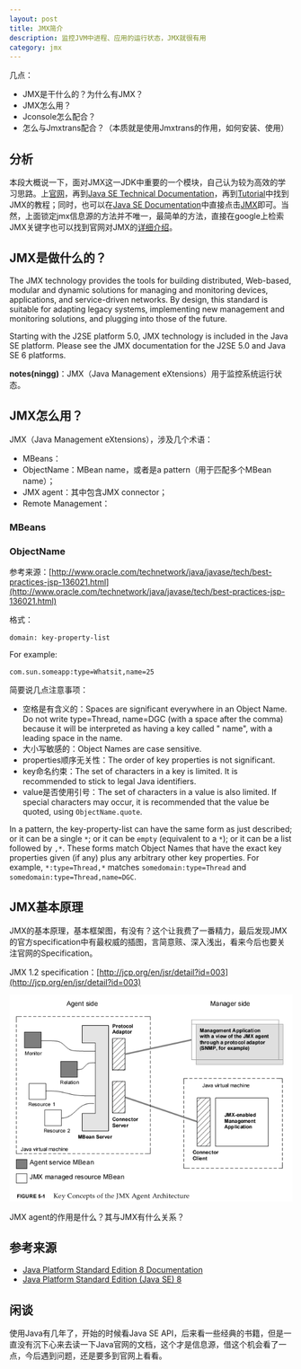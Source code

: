 ```yaml
---
layout: post
title: JMX简介
description: 监控JVM中进程、应用的运行状态，JMX就很有用
category: jmx
---
```


几点：

* JMX是干什么的？为什么有JMX？
* JMX怎么用？
* Jconsole怎么配合？
* 怎么与Jmxtrans配合？（本质就是使用Jmxtrans的作用，如何安装、使用）


## 分析

本段大概说一下，面对JMX这一JDK中重要的一个模块，自己认为较为高效的学习思路。上[官网][Java Platform Standard Ediditon Documentation]，再到[Java SE Technical Documentation][Java Platform Standard Edition (Java SE) 8]，再到[Tutorial][The Java Tutorials]中找到JMX的教程；同时，也可以在[Java SE Documentation][Java Platform Standard Edition 8 Documentation]中直接点击[JMX][JMX Guide]即可。当然，上面锁定jmx信息源的方法并不唯一，最简单的方法，直接在google上检索JMX关键字也可以找到官网对JMX的[详细介绍][JMX Technology Home Page]。




## JMX是做什么的？


The JMX technology provides the tools for building distributed, Web-based, modular and dynamic solutions for managing and monitoring devices, applications, and service-driven networks. By design, this standard is suitable for adapting legacy systems, implementing new management and monitoring solutions, and plugging into those of the future. 

Starting with the J2SE platform 5.0, JMX technology is included in the Java SE platform. Please see the JMX documentation for the J2SE 5.0 and Java SE 6 platforms.

**notes(ningg)**：JMX（Java Management eXtensions）用于监控系统运行状态。








## JMX怎么用？

JMX（Java Management eXtensions），涉及几个术语：


* MBeans：
* ObjectName：MBean name，或者是a pattern（用于匹配多个MBean name）；
* JMX agent：其中包含JMX connector；
* Remote Management：


### MBeans




### ObjectName


参考来源：[http://www.oracle.com/technetwork/java/javase/tech/best-practices-jsp-136021.html](http://www.oracle.com/technetwork/java/javase/tech/best-practices-jsp-136021.html)

格式：

	domain: key-property-list

For example:

	com.sun.someapp:type=Whatsit,name=25

简要说几点注意事项：

* 空格是有含义的：Spaces are significant everywhere in an Object Name. Do not write type=Thread, name=DGC (with a space after the comma) because it will be interpreted as having a key called "  name", with a leading space in the name.
* 大小写敏感的：Object Names are case sensitive.
* properties顺序无关性：The order of key properties is not significant. 
* key命名约束：The set of characters in a key is limited. It is recommended to stick to legal Java identifiers.
* value是否使用引号：The set of characters in a value is also limited. If special characters may occur, it is recommended that the value be quoted, using `ObjectName.quote`.

In a pattern, the key-property-list can have the same form as just described; or it can be a single `*`; or it can be `empty` (equivalent to a `*`); or it can be a list followed by `,*`. These forms match Object Names that have the exact key properties given (if any) plus any arbitrary other key properties. For example, `*:type=Thread,*` matches `somedomain:type=Thread` and `somedomain:type=Thread,name=DGC`.


## JMX基本原理

JMX的基本原理，基本框架图，有没有？这个让我费了一番精力，最后发现JMX的官方specification中有最权威的插图，言简意赅、深入浅出，看来今后也要关注官网的Specification。

JMX 1.2 specification：[http://jcp.org/en/jsr/detail?id=003](http://jcp.org/en/jsr/detail?id=003)


![](/images/intro-jmx/jmx-agent-arch.png)


JMX agent的作用是什么？其与JMX有什么关系？







## 参考来源

* [Java Platform Standard Edition 8 Documentation][Java Platform Standard Edition 8 Documentation]
* [Java Platform Standard Edition (Java SE) 8][Java Platform Standard Edition (Java SE) 8]



## 闲谈

使用Java有几年了，开始的时候看Java SE API，后来看一些经典的书籍，但是一直没有沉下心来去读一下Java官网的文档，这个才是信息源，借这个机会看了一点，今后遇到问题，还是要多到官网上看看。







[NingG]:    http://ningg.github.com  "NingG"




[Java Platform Standard Edition 8 Documentation]:		http://docs.oracle.com/javase/8/docs/
[Java Platform Standard Edition (Java SE) 8]:			http://docs.oracle.com/javase/8/
[Java Platform Standard Ediditon Documentation]:		http://www.oracle.com/technetwork/java/javase/documentation/index.html
[The Java Tutorials]:									http://docs.oracle.com/javase/tutorial/tutorialLearningPaths.html
[JMX Guide]:											http://docs.oracle.com/javase/8/docs/technotes/guides/jmx/index.html
[JMX Technology Home Page]:								http://www.oracle.com/technetwork/java/javase/tech/javamanagement-140525.html




